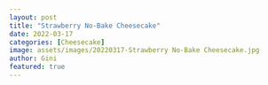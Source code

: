 ```yaml
---
layout: post
title: "Strawberry No-Bake Cheesecake"
date: 2022-03-17
categories: [Cheesecake]
image: assets/images/20220317-Strawberry No-Bake Cheesecake.jpg
author: Gini
featured: true
---
```

